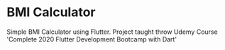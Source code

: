 # BMI Calculator 
Simple BMI Calculator using Flutter. Project taught throw Udemy Course 'Complete 2020 Flutter Development Bootcamp with Dart'
